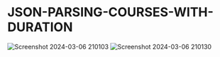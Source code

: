 # JSON-PARSING-COURSES-WITH-DURATION
![Screenshot 2024-03-06 210103](https://github.com/Amisha0971/JSON-PARSING-ANDROID/assets/136344215/f1e6f7fe-71b1-4e45-8325-8d622575c73b)
![Screenshot 2024-03-06 210130](https://github.com/Amisha0971/JSON-PARSING-ANDROID/assets/136344215/59b0f04e-a2e0-4305-b4af-64bd07338a01)
